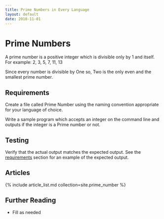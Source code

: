 ```yaml
---
title: Prime Numbers in Every Language
layout: default
date: 2018-11-01
---
```


# Prime Numbers

A prime number is a positive integer which is divisible only by 1 and itself.
For example: 2, 3, 5, 7, 11, 13

Since every number is divisible by One so, Two is the only even and the
smallest prime number.


## Requirements

Create a file called Prime Number using the naming
convention appropriate for your language of choice.

Write a sample program which accepts an integer on the command line
and outputs if the integer is a Prime number or not.

## Testing

Verify that the actual output matches the expected output. See the
[requirements][1] section for an example of the expected output.

## Articles

{% include article_list.md collection=site.prime_number %}

## Further Reading

- Fill as needed

[1]: #requirements
